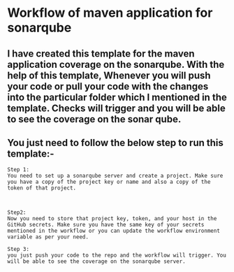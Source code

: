 # Workflow of maven application  for sonarqube 

## I have created this template for the maven application coverage on the sonarqube. With the help of this template, Whenever you will push your code or pull your code with the changes into the particular folder which I mentioned in the template. Checks will trigger and you will be able to see the coverage on the sonar qube.

## You just need to follow the below step to run this template:-

```
Step 1: 
You need to set up a sonarqube server and create a project. Make sure you have a copy of the project key or name and also a copy of the token of that project.



Step2: 
Now you need to store that project key, token, and your host in the GitHub secrets. Make sure you have the same key of your secrets mentioned in the workflow or you can update the workflow environment variable as per your need.

Step 3: 
you just push your code to the repo and the workflow will trigger. You will be able to see the coverage on the sonarqube server.
````